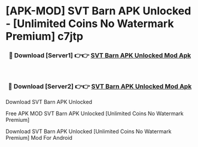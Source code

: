 # [APK-MOD] SVT Barn APK Unlocked - [Unlimited Coins No Watermark Premium] c7jtp



<div align="center">
<h3>🔴 Download [Server1] 👉👉 <a href="https://momento.my/?title=SVT_Barn_APK_Unlocked">SVT Barn APK Unlocked Mod Apk</a></h3><br>

<h3>🔴 Download [Server2] 👉👉 <a href="https://momento.my/?title=SVT_Barn_APK_Unlocked">SVT Barn APK Unlocked Mod Apk</a></h3>
</div>



Download SVT Barn APK Unlocked 

Free APK MOD SVT Barn APK Unlocked [Unlimited Coins No Watermark Premium]

Download SVT Barn APK Unlocked [Unlimited Coins No Watermark Premium] Mod For Android
